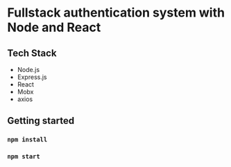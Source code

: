 # Fullstack authentication system with Node and React

## Tech Stack

- Node.js
- Express.js
- React
- Mobx
- axios

## Getting started

### `npm install`

### `npm start`
